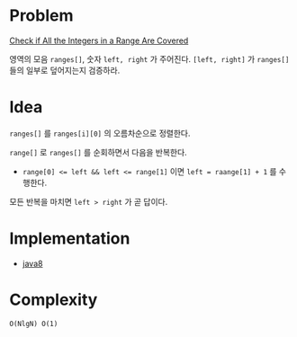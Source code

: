 # Problem

[Check if All the Integers in a Range Are Covered](https://leetcode.com/problems/check-if-all-the-integers-in-a-range-are-covered/)

영역의 모음 `ranges[]`, 숫자 `left, right` 가 주어진다. `[left, right]`
가 `ranges[]` 들의 일부로 덮어지는지 검증하라.

# Idea

`ranges[]` 를 `ranges[i][0]` 의 오름차순으로 정렬한다.

`range[]` 로 `ranges[]` 를 순회하면서 다음을 반복한다.

* `range[0] <= left && left <= range[1]` 이면 `left = raange[1] + 1`
   를 수행한다.
   
모든 반복을 마치면 `left > right` 가 곧 답이다.

# Implementation

* [java8](MainApp.java)

# Complexity

```
O(NlgN) O(1)
```
